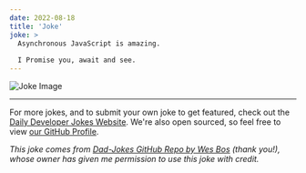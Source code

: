```yaml
---
date: 2022-08-18
title: 'Joke'
joke: >
  Asynchronous JavaScript is amazing.
  
  I Promise you, await and see.
---
```



![Joke Image](https://private.xtrp.io/projects/DailyDeveloperJokes/public_image_server/images/5e12592aa5db7.png)

---

For more jokes, and to submit your own joke to get featured, check out the [Daily Developer Jokes Website](https://dailydeveloperjokes.github.io/). We're also open sourced, so feel free to view [our GitHub Profile](https://github.com/dailydeveloperjokes).


_This joke comes from [Dad-Jokes GitHub Repo by Wes Bos](https://github.com/wesbos/dad-jokes) (thank you!), whose owner has given me permission to use this joke with credit._

<!--
Joke text:
Asynchronous JavaScript is amazing.

I Promise you, await and see.
 -->



